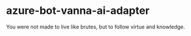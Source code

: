 # azure-bot-vanna-ai-adapter
You were not made to live like brutes, but to follow virtue and knowledge.
